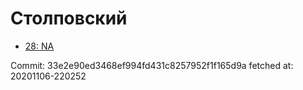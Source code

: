 # Столповский
- [28: NA](28.md)

Commit: 33e2e90ed3468ef994fd431c8257952f1f165d9a
 fetched at: 20201106-220252
